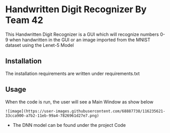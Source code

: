 # Handwritten Digit Recognizer By Team 42
This Handwritten Digit Recognizer is a GUI which will recognize numbers 0-9 when handwritten in the GUI or an image imported from the MNIST dataset using the Lenet-5 Model
## Installation
The installation requirements are written under requirements.txt

## Usage
When the code is run, the user will see a Main Window as show below
```
![image](https://user-images.githubusercontent.com/68887738/116235621-33cca900-a7b2-11eb-99a4-7826961d27e7.png)
```

* The DNN model can be found under the project Code

